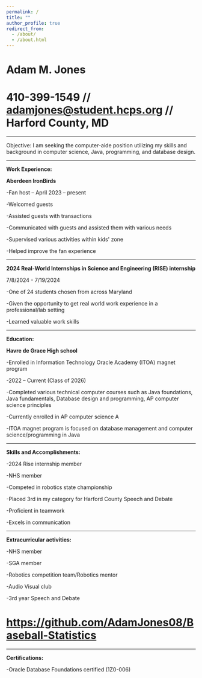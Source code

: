 ```yaml
---
permalink: /
title: ""
author_profile: true
redirect_from: 
  - /about/
  - /about.html
---
```

# Adam M. Jones 

# 410-399-1549 // adamjones@student.hcps.org // Harford County, MD

_____________________________________________________________________________ 
Objective: I am seeking the computer-aide position utilizing my skills and background in computer science, Java, programming, and database design. 
_____________________________________________________________________________ 
**Work Experience:**

**Aberdeen IronBirds** 

-Fan host – April 2023 – present 

-Welcomed guests 

-Assisted guests with transactions 

-Communicated with guests and assisted them with various needs 

-Supervised various activities within kids' zone 

-Helped improve the fan experience 
_________________________________________________________________________
**2024 Real-World Internships in Science and Engineering (RISE) internship**

7/8/2024 - 7/19/2024 

-One of 24 students chosen from across Maryland 

-Given the opportunity to get real world work experience in a professional/lab setting 

-Learned valuable work skills 
_____________________________________________________________________________ 
**Education:**

**Havre de Grace High school**

-Enrolled in Information Technology Oracle Academy (ITOA) magnet program 

-2022 – Current (Class of 2026) 

-Completed various technical computer courses such as Java foundations, Java fundamentals, Database design and programming, AP computer science principles 

-Currently enrolled in AP computer science A 

-ITOA magnet program is focused on database management and computer science/programming in Java 
_____________________________________________________________________________ 

**Skills and Accomplishments:**

-2024 Rise internship member 

-NHS member 

-Competed in robotics state championship  

-Placed 3rd in my category for Harford County Speech and Debate 

-Proficient in teamwork 

-Excels in communication 
_____________________________________________________________________________ 
**Extracurricular activities:**

-NHS member 

-SGA member 

-Robotics competition team/Robotics mentor 

-Audio Visual club 

-3rd year Speech and Debate 

# https://github.com/AdamJones08/Baseball-Statistics

_____________________________________________________________________________ 

**Certifications:**

-Oracle Database Foundations certified (1Z0-006) 
